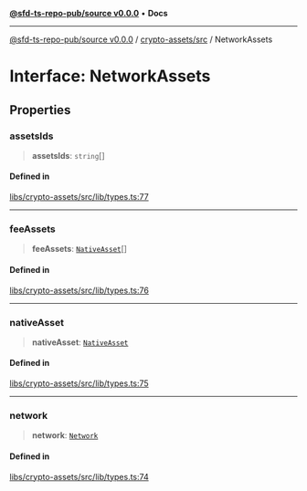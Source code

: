 [**@sfd-ts-repo-pub/source v0.0.0**](../../../README.md) • **Docs**

***

[@sfd-ts-repo-pub/source v0.0.0](../../../modules.md) / [crypto-assets/src](../README.md) / NetworkAssets

# Interface: NetworkAssets

## Properties

### assetsIds

> **assetsIds**: `string`[]

#### Defined in

[libs/crypto-assets/src/lib/types.ts:77](https://github.com/Steadfast-Digital/sfd-ts-repo-pub/blob/0d845dfd87d2789cbb80b278a373d711dc881248/libs/crypto-assets/src/lib/types.ts#L77)

***

### feeAssets

> **feeAssets**: [`NativeAsset`](../type-aliases/NativeAsset.md)[]

#### Defined in

[libs/crypto-assets/src/lib/types.ts:76](https://github.com/Steadfast-Digital/sfd-ts-repo-pub/blob/0d845dfd87d2789cbb80b278a373d711dc881248/libs/crypto-assets/src/lib/types.ts#L76)

***

### nativeAsset

> **nativeAsset**: [`NativeAsset`](../type-aliases/NativeAsset.md)

#### Defined in

[libs/crypto-assets/src/lib/types.ts:75](https://github.com/Steadfast-Digital/sfd-ts-repo-pub/blob/0d845dfd87d2789cbb80b278a373d711dc881248/libs/crypto-assets/src/lib/types.ts#L75)

***

### network

> **network**: [`Network`](Network.md)

#### Defined in

[libs/crypto-assets/src/lib/types.ts:74](https://github.com/Steadfast-Digital/sfd-ts-repo-pub/blob/0d845dfd87d2789cbb80b278a373d711dc881248/libs/crypto-assets/src/lib/types.ts#L74)
